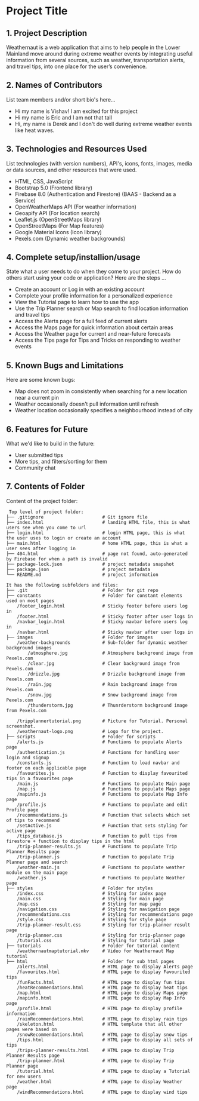 # Project Title

## 1. Project Description

Weathernaut is a web application that aims to help people in the Lower Mainland move around during extreme weather events by integrating useful information from several sources, such as weather, transportation alerts, and travel tips, into one place for the user’s convenience.

## 2. Names of Contributors

List team members and/or short bio's here...

- Hi my name is Vishav! I am excited for this project
- Hi my name is Eric and I am not that tall
- Hi, my name is Derek and I don't do well during extreme weather events like heat waves.

## 3. Technologies and Resources Used

List technologies (with version numbers), API's, icons, fonts, images, media or data sources, and other resources that were used.

- HTML, CSS, JavaScript
- Bootstrap 5.0 (Frontend library)
- Firebase 8.0 (Authentication and Firestore) (BAAS - Backend as a Service)
- OpenWeatherMaps API (For weather information)
- Geoapify API (For location search)
- Leaflet.js (OpenStreetMaps library)
- OpenStreetMaps (For Map features)
- Google Material Icons (Icon library)
- Pexels.com (Dynamic weather backgrounds)

## 4. Complete setup/installion/usage

State what a user needs to do when they come to your project. How do others start using your code or application?
Here are the steps ...

- Create an account or Log in with an existing account
- Complete your profile information for a personalized experience
- View the Tutorial page to learn how to use the app
- Use the Trip Planner search or Map search to find location information and travel tips
- Access the Alerts page for a full feed of current alerts
- Access the Maps page for quick information about certain areas
- Access the Weather page for current and near-future forecasts
- Access the Tips page for Tips and Tricks on responding to weather events

## 5. Known Bugs and Limitations

Here are some known bugs:

- Map does not zoom in consistently when searching for a new location near a current pin
- Weather occasionally doesn't pull information until refresh
- Weather location occasionally specifies a neighbourhood instead of city

## 6. Features for Future

What we'd like to build in the future:

- User submitted tips
- More tips, and filters/sorting for them
- Community chat

## 7. Contents of Folder

Content of the project folder:

```
 Top level of project folder:
├── .gitignore                      # Git ignore file
├── index.html                      # landing HTML file, this is what users see when you come to url
├── login.html                      # login HTML page, this is what the user uses to login or create an account
├── main.html                       # home HTML page, this is what a user sees after logging in
├── 404.html                        # page not found, auto-generated by Firebase for when a path is invalid
├── package-lock.json               # project metadata snapshot
├── package.json                    # project metadata
└── README.md                       # project information

It has the following subfolders and files:
├── .git                            # Folder for git repo
├── constants                       # Folder for constant elements used on most pages
    /footer_login.html              # Sticky footer before users log in
    /footer.html                    # Sticky footer after user logs in
    /navbar_login.html              # Sticky navbar before users log in
    /navbar.html                    # Sticky navbar after user logs in
├── images                          # Folder for images
    /weather-backgrounds            # Sub-folder for dynamic weather background images
        /atmosphere.jpg             # Atmosphere background image from Pexels.com
        /clear.jpg                  # Clear background image from Pexels.com
        /drizzle.jpg                # Drizzle background image from Pexels.com
        /rain.jpg                   # Rain background image from Pexels.com
        /snow.jpg                   # Snow background image from Pexels.com
        /thunderstorm.jpg           # Thunrderstorm background image from Pexels.com

    /tripplannertutorial.png        # Picture for Tutorial. Personal screenshot.
    /weathernaut-logo.png           # Logo for the project.
├── scripts                         # Folder for scripts
    /alerts.js                      # Functions to populate Alerts page
    /authentication.js              # Functions for handling user login and signup
    /constants.js                   # Function to load navbar and footer on each applicable page
    /favourites.js                  # Function to display favourited tips in a favourites page
    /main.js                        # Functions to populate Main page
    /map.js                         # Functions to populate Maps page
    /mapinfo.js                     # Functions to populate Map Info page
    /profile.js                     # Functions to populate and edit Profile page
    /recommendations.js             # Function that selects which set of tips to recommend
    /setActive.js                   # Function that sets styling for active page
    /tips_database.js               # Function to pull tips from firestore + function to display tips in the html
    /trip-planner-results.js        # Functions to populate Trip Planner Results page
    /trip-planner.js                # Function to populate Trip Planner page and search
    /weather-main.js                # Functions to populate weather module on the main page
    /weather.js                     # Functions to populate Weather page
├── styles                          # Folder for styles
    /index.css                      # Styling for index page
    /main.css                       # Styling for main page
    /map.css                        # Styling for map page
    /navigation.css                 # Styling for navigation page
    /recommendations.css            # Styling for recommendations page
    /style.css                      # Styling for style page
    /trip-planner-result.css        # Styling for trip-planner result page
    /trip-planner.css               # Styling for trip-planner page
    /tutorial.css                   # Styling for tutorial page
├── tutorials                       # Folder for tutorial content
    /weathernautmaptutorial.mkv     # Video for Weathernaut Map tutorial
├── html                            # Folder for sub html pages
    /alerts.html                    # HTML page to display Alerts page
    /favourites.html                # HTML page to display Favourited tips
    /funFacts.html                  # HTML page to display fun tips
    /heatRecommendations.html       # HTML page to display heat tips
    /map.html                       # HTML page to display Maps page
    /mapinfo.html                   # HTML page to display Map Info page
    /profile.html                   # HTML page to display profile information
    /rainRecommendations.html       # HTML page to display rain tips
    /skeleton.html                  # HTML template that all other pages were based on
    /snowRecommendations.html       # HTML page to display snow tips
    /tips.html                      # HTML page to display all sets of tips
    /trips-planner-results.html     # HTML page to display Trip Planner Results page
    /trip-planner.html              # HTML page to display Trip Planner page
    /tutorial.html                  # HTML page to display a Tutorial for new users
    /weather.html                   # HTML page to display Weather page
    /windRecommendations.html       # HTML page to display wind tips




```
